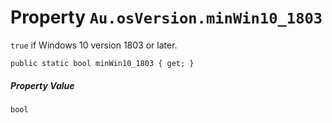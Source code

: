 # Property `Au.osVersion.minWin10_1803`

`true` if Windows 10 version 1803 or later.

```
public static bool minWin10_1803 { get; }
```

##### Property Value

`bool`